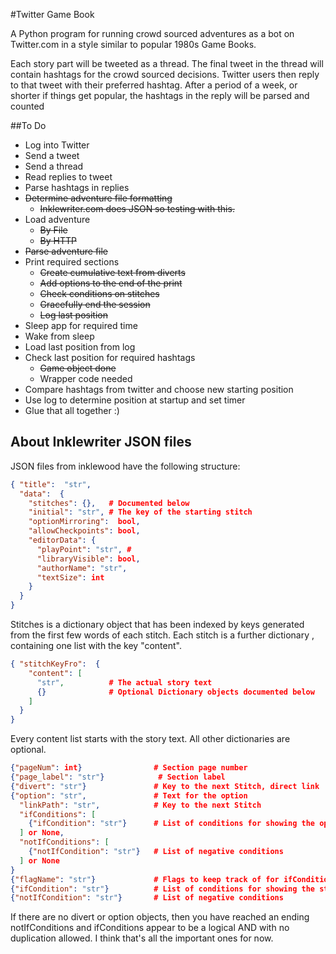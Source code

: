 #Twitter Game Book

A Python program for running crowd sourced adventures as a bot on Twitter.com
 in a style similar to popular 1980s Game Books.
 
 Each story part will be tweeted as a thread. The final tweet in the thread
  will contain hashtags for the crowd sourced decisions.  Twitter users then
   reply to that tweet with their preferred hashtag.  After a period of a
    week, or shorter if things get popular, the hashtags in the reply will be
     parsed and counted
 
 
 
 ##To Do
 * Log into Twitter
 * Send a tweet
 * Send a thread
 * Read replies to tweet
 * Parse hashtags in replies
 * ~~Determine adventure file formatting~~
   * ~~Inklewriter.com does JSON so testing with this.~~
 * Load adventure
    * ~~By File~~
    * ~~By HTTP~~
 * ~~Parse adventure file~~
 * Print required sections
    * ~~Create cumulative text from diverts~~
    * ~~Add options to the end of the print~~
    * ~~Check conditions on stitches~~
    * ~~Gracefully end the session~~
    * ~~Log last position~~ 
 * Sleep app for required time
 * Wake from sleep
 * Load last position from log
 * Check last position for required hashtags
    * ~~Game object done~~
    * Wrapper code needed
 * Compare hashtags from twitter and choose new starting position
 * Use log to determine position at startup and set timer
 * Glue that all together :)
 
 ## About Inklewriter JSON files
 
JSON files from inklewood have the following structure:

```JSON
{ "title":  "str",
  "data":  {
    "stitches": {},   # Documented below
    "initial": "str", # The key of the starting stitch
    "optionMirroring":  bool, 
    "allowCheckpoints": bool,
    "editorData": {
      "playPoint": "str", # 
      "libraryVisible": bool,
      "authorName": "str",
      "textSize": int
    }
  }
}
```

Stitches is a dictionary object that has been indexed by keys generated from
 the first few words of each stitch.  Each stitch is a further dictionary
 , containing one list with the key "content".  

```JSON
{ "stitchKeyFro":  {
    "content": [
      "str",          # The actual story text
      {}              # Optional Dictionary objects documented below 
    ]
  }
}
```

Every content list starts with the story text. All other dictionaries are
 optional.

```JSON
{"pageNum": int}                # Section page number
{"page_label": "str"}            # Section label
{"divert": "str"}               # Key to the next Stitch, direct link
{"option": "str",               # Text for the option
  "linkPath": "str",            # Key to the next Stitch
  "ifConditions": [
    {"ifCondition": "str"}      # List of conditions for showing the option  
  ] or None,   
  "notIfConditions": [
    {"notIfCondition": "str"}   # List of negative conditions
  ] or None
}
{"flagName": "str"}             # Flags to keep track of for ifConditions
{"ifCondition": "str"}          # List of conditions for showing the stitch
{"notIfCondition": "str"}       # List of negative conditions
```

If there are no divert or option objects, then you have reached an ending
 notIfConditions and ifConditions appear to be a logical AND with no
 duplication allowed. I think that's all the important ones for now.